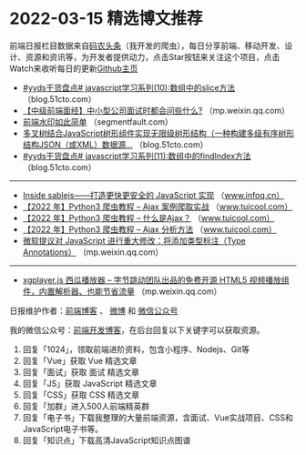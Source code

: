 # 2022-03-15 精选博文推荐

前端日报栏目数据来自[码农头条](http://hao.caibaojian.com.cn/)（我开发的爬虫），每日分享前端、移动开发、设计、资源和资讯等，为开发者提供动力，点击Star按钮来关注这个项目，点击Watch来收听每日的更新[Github主页](https://github.com/kujian/frontendDaily)
* [#yyds干货盘点# javascript学习系列(10):数组中的slice方法](https://blog.51cto.com/u_14476028/5098719) （blog.51cto.com）
* [【中级前端面经】中小型公司面试时都会问些什么?](https://mp.weixin.qq.com/s?__biz=MzU5NDM5MDg1Mw==&mid=2247494727&idx=1&sn=7f5aca2ad8c19199715becb5d855892e) （mp.weixin.qq.com）
* [前端水印如此简单](https://segmentfault.com/a/1190000041541607) （segmentfault.com）
* [多叉树结合JavaScript树形组件实现无限级树形结构（一种构建多级有序树形结构JSON（或XML）数据源&#8230;](https://blog.51cto.com/u_11106428/5102245) （blog.51cto.com）
* [#yyds干货盘点# javascript学习系列(11):数组中的findIndex方法](https://blog.51cto.com/u_14476028/5100305) （blog.51cto.com）

***
* [Inside sablejs——打造更快更安全的 JavaScript 实现](https://www.infoq.cn/article/Rdm3z4k0Q8HkOFSxshcm) （www.infoq.cn）
* [【2022 年】Python3 爬虫教程 &#8211; Ajax 案例爬取实战](http://www.tuicool.com/articles/hit/YVVR73i) （www.tuicool.com）
* [【2022 年】Python3 爬虫教程 &#8211; 什么是Ajax？](http://www.tuicool.com/articles/hit/Mvuu6fQ) （www.tuicool.com）
* [【2022 年】Python3 爬虫教程 &#8211; Ajax 分析方法](http://www.tuicool.com/articles/hit/MRVzQfy) （www.tuicool.com）
* [微软提议对 JavaScript 进行重大修改：将添加类型标注（Type Annotations）](https://mp.weixin.qq.com/s?__biz=MjM5NTEwMTAwNg==&mid=2650261620&idx=1&sn=653a654013b00c8e9e6a7d865389d1ec) （mp.weixin.qq.com）

***
* [xgplayer.js 西瓜播放器 &#8211; 字节跳动团队出品的免费开源 HTML5 视频播放组件，内置解析器、也能节省流量](https://mp.weixin.qq.com/s?__biz=MzI0MDIwNTQ1Mg==&mid=2676498049&idx=1&sn=a66f6e851ac1050f0fbff5f887206d75) （mp.weixin.qq.com）

日报维护作者：[前端博客](http://caibaojian.com.cn/) 、 [微博](http://weibo.com/kujian) 和 [微信公众号](https://open.weixin.qq.com/qr/code?username=caibaojian_com)

我的微信公众号：[前端开发博客](https://open.weixin.qq.com/qr/code?username=caibaojian_com)，在后台回复以下关键字可以获取资源。

1. 回复「1024」，领取前端进阶资料，包含小程序、Nodejs、Git等
2. 回复「Vue」获取 Vue 精选文章
3. 回复「面试」获取 面试 精选文章
4. 回复「JS」获取 JavaScript 精选文章
5. 回复「CSS」获取 CSS 精选文章
6. 回复「加群」进入500人前端精英群
7. 回复「电子书」下载我整理的大量前端资源，含面试、Vue实战项目、CSS和JavaScript电子书等。
8. 回复「知识点」下载高清JavaScript知识点图谱